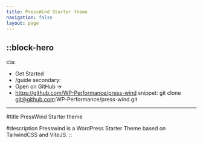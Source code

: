 ```yaml
---
title: PressWind Starter theme
navigation: false
layout: page
---
```


::block-hero
---
cta:
  - Get Started
  - /guide
secondary:
  - Open on GitHub →
  - https://github.com/WP-Performance/press-wind
snippet: git clone git@github.com:WP-Performance/press-wind.git
---

#title
PressWind Starter theme

#description
Presswind is a WordPress Starter Theme based on TailwindCSS and ViteJS.
::
